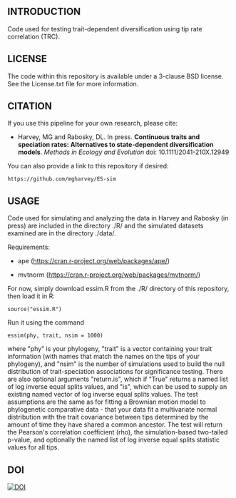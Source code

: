 INTRODUCTION
-------

Code used for testing trait-dependent diversification using tip rate correlation (TRC). 

LICENSE
-------

The code within this repository is available under a 3-clause BSD license. See the License.txt file for more information.

CITATION
--------

If you use this pipeline for your own research, please cite:

* Harvey, MG and Rabosky, DL. In press. **Continuous traits and speciation rates: Alternatives to state-dependent diversification models**. *Methods in Ecology and Evolution* doi: 10.1111/2041-210X.12949
    
You can also provide a link to this repository if desired:

    https://github.com/mgharvey/ES-sim

USAGE
--------

Code used for simulating and analyzing the data in Harvey and Rabosky (in press) are included in the directory ./R/ and the simulated datasets examined are in the directory ./data/.

Requirements:

* ape (https://cran.r-project.org/web/packages/ape/)

* mvtnorm (https://cran.r-project.org/web/packages/mvtnorm/)

For now, simply download essim.R from the ./R/ directory of this repository, then load it in R:

```
source("essim.R")
```

Run it using the command

```
essim(phy, trait, nsim = 1000)
```

where "phy" is your phylogeny, "trait" is a vector containing your trait information (with names that match the names on the tips of your phylogeny), and "nsim" is the number of simulations used to build the null distribution of trait-speciation associations for significance testing. There are also optional arguments "return.is", which if "True" returns a named list of log inverse equal splits values, and "is", which can be used to supply an existing named vector of log inverse equal splits values. The test assumptions are the same as for fitting a Brownian motion model to phylogenetic comparative data - that your data fit a multivariate normal distribution with the trait covariance between tips determined by the amount of time they have shared a common ancestor. The test will return the Pearson's correlation coefficient (rho), the simulation-based two-tailed p-value, and optionally the named list of log inverse equal splits statistic values for all tips.

DOI
--------

[![DOI](https://zenodo.org/badge/106715524.svg)](https://zenodo.org/badge/latestdoi/106715524)


